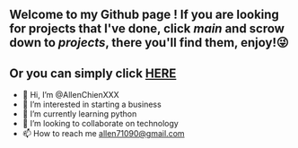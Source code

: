 ## Welcome to my Github page ! If you are looking for projects that I've done, click *main* and scrow down to *projects*, there you'll find them, enjoy!:stuck_out_tongue_winking_eye:
## Or you can simply click [HERE](https://github.com/AllenChienXXX/Projects-Practices/tree/projects)

- 👋 Hi, I’m @AllenChienXXX
- 👀 I’m interested in starting a business
- 🌱 I’m currently learning python
- 💞️ I’m looking to collaborate on technology
- 📫 How to reach me allen71090@gmail.com
<!---
AllenChienXXX/AllenChienXXX is a ✨ special ✨ repository because its `README.md` (this file) appears on your GitHub profile.
You can click the Preview link to take a look at your changes.
--->
